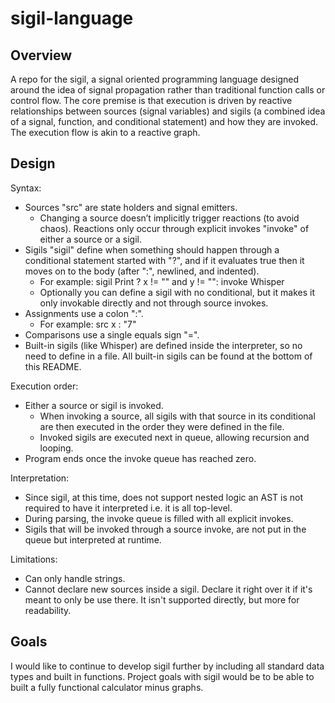 # sigil-language
## Overview
A repo for the sigil, a signal oriented programming language designed around the idea of signal propagation rather than traditional function calls or control flow. The core premise is that execution is driven by reactive relationships between sources (signal variables) and sigils (a combined idea of a signal, function, and conditional statement) and how they are invoked. The execution flow is akin to a reactive graph. 

## Design
Syntax:
- Sources "src" are state holders and signal emitters.
    - Changing a source doesn’t implicitly trigger reactions (to avoid chaos). Reactions only occur through explicit invokes "invoke" of either a source or a sigil.
- Sigils "sigil" define when something should happen through a conditional statement started with "?", and if it evaluates true then it moves on to the body (after ":", newlined, and indented).
    - For example: sigil Print ? x != "" and y != "":
                     invoke Whisper
    - Optionally you can define a sigil with no conditional, but it makes it only invokable directly and not through source invokes.
- Assignments use a colon ":".
    - For example: src x : "7"
- Comparisons use a single equals sign "=".
- Built-in sigils (like Whisper) are defined inside the interpreter, so no need to define in a file. All built-in sigils can be found at the bottom of this README.

Execution order:
- Either a source or sigil is invoked.
  - When invoking a source, all sigils with that source in its conditional are then executed in the order they were defined in the file.
  - Invoked sigils are executed next in queue, allowing recursion and looping.
- Program ends once the invoke queue has reached zero.

Interpretation:
- Since sigil, at this time, does not support nested logic an AST is not required to have it interpreted i.e. it is all top-level.
- During parsing, the invoke queue is filled with all explicit invokes.
- Sigils that will be invoked through a source invoke, are not put in the queue but interpreted at runtime.

Limitations:
- Can only handle strings.
- Cannot declare new sources inside a sigil. Declare it right over it if it's meant to only be use there. It isn't supported directly, but more for readability.

## Goals
I would like to continue to develop sigil further by including all standard data types and built in functions. Project goals with sigil would be to be able to built a fully functional calculator minus graphs.
